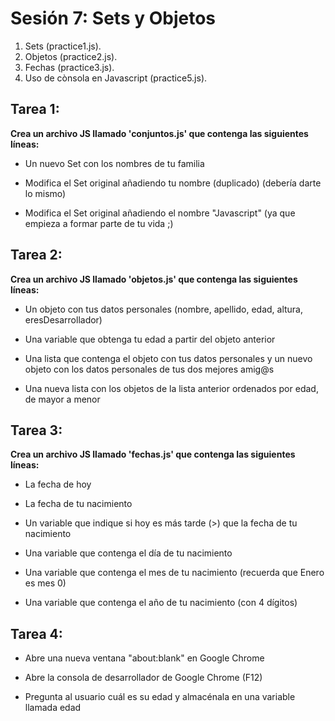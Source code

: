 # Sesión 7: Sets y Objetos

1. Sets (practice1.js).
2. Objetos (practice2.js).
3. Fechas (practice3.js).
4. Uso de cònsola en Javascript (practice5.js).

## Tarea 1:

**Crea un archivo JS llamado 'conjuntos.js' que contenga las siguientes líneas:**

- Un nuevo Set con los nombres de tu familia

- Modifica el Set original añadiendo tu nombre (duplicado) (debería darte lo mismo)

- Modifica el Set original añadiendo el nombre "Javascript" (ya que empieza a formar parte de tu vida ;)

## Tarea 2:

**Crea un archivo JS llamado 'objetos.js' que contenga las siguientes líneas:**

- Un objeto con tus datos personales (nombre, apellido, edad, altura, eresDesarrollador)

- Una variable que obtenga tu edad a partir del objeto anterior

- Una lista que contenga el objeto con tus datos personales y un nuevo objeto con los datos personales de tus dos mejores amig@s

- Una nueva lista con los objetos de la lista anterior ordenados por edad, de mayor a menor

## Tarea 3:

**Crea un archivo JS llamado 'fechas.js' que contenga las siguientes líneas:**

- La fecha de hoy

- La fecha de tu nacimiento

- Un variable que indique si hoy es más tarde (>) que la fecha de tu nacimiento

- Una variable que contenga el día de tu nacimiento

- Una variable que contenga el mes de tu nacimiento (recuerda que Enero es mes 0)

- Una variable que contenga el año de tu nacimiento (con 4 dígitos)

## Tarea 4:

- Abre una nueva ventana "about:blank" en Google Chrome

- Abre la consola de desarrollador de Google Chrome (F12)

- Pregunta al usuario cuál es su edad y almacénala en una variable llamada edad